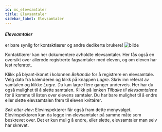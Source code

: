 ```yaml
---
id: ms_elevsamtaler
title: Elevsamtaler
sidebar_label: Elevsamtaler
---
```

#### _Elevsamtaler_ 
er bare synlig for kontaktlærer og andre dedikerte brukere!
![bilde](https://user-images.githubusercontent.com/80097133/166660917-2df92098-daec-4fa5-8f4e-b285f26a1cac.png)

Kontaktlærer kan her dokumentere avholdte elevsamtaler. Her fås også en oversikt over allerede registrerte fagsamtaler med eleven, og om eleven har lest referatet. 

Klikk på blyant-ikonet i kolonnen _Behandle_ for å registrere en elevsamtale. 
Velg dato fra kalenderen og klikk på knappen _Lagre_. Skriv inn referat av samtalen og klikke _Lagre_. Du kan lagre flere ganger underveis. Her har du også mulighet til å slette samtalen. Klikk på lenken _Tilbake til elevsamtalene_ for å komme til listen over elevens samtaler. Du har bare mulighet til å endre eller slette elevsamtalen frem til eleven kvittérer. 

 _Søk etter elev_: Elevinspektører får også fram dette menyvalget. Elevinspektøren kan da legge inn elevsamtaler på samme måte som beskrevet over. Det er kun mulig å endre, eller slette, elevsamtaler man selv har skrevet.
